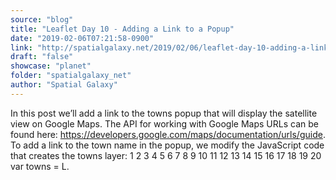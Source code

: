 ```yaml
---
source: "blog"
title: "Leaflet Day 10 - Adding a Link to a Popup"
date: "2019-02-06T07:21:58-0900"
link: "http://spatialgalaxy.net/2019/02/06/leaflet-day-10-adding-a-link-to-a-popup/"
draft: "false"
showcase: "planet"
folder: "spatialgalaxy_net"
author: "Spatial Galaxy"
---
```


In this post we&rsquo;ll add a link to the towns popup that will display the satellite view on Google Maps.
The API for working with Google Maps URLs can be found here: https://developers.google.com/maps/documentation/urls/guide.
To add a link to the town name in the popup, we modify the JavaScript code that creates the towns layer:
1 2 3 4 5 6 7 8 9 10 11 12 13 14 15 16 17 18 19 20  var towns = L.
